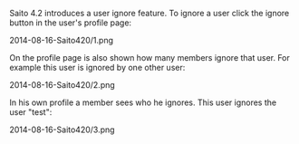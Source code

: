 <!--
title: Saito 4.2 released
template: whats-new
date: 2014-08-16
-->

Saito 4.2 introduces a user ignore feature. To ignore a user click the ignore button in the user's profile page:

2014-08-16-Saito420/1.png

On the profile page is also shown how many members ignore that user. For example this user is ignored by one other user:

2014-08-16-Saito420/2.png

In his own profile a member sees  who he ignores. This user ignores the user "test":

2014-08-16-Saito420/3.png
